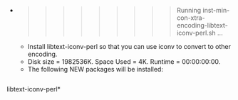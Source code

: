 * >>>>>>>>> Running inst-min-con-xtra-encoding-libtext-iconv-perl.sh ...
  * Install libtext-iconv-perl so that you can use iconv to convert to other encoding.
  * Disk size = 1982536K. Space Used = 4K. Runtime = 00:00:00:00.
  * The following NEW packages will be installed:
  ```bash
libtext-iconv-perl*
  ```
